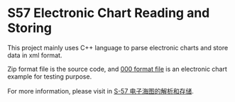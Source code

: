 # S57 Electronic Chart Reading and Storing
This project mainly uses C++ language to parse electronic charts and store data in xml format.

Zip format file is the source code, and [000 format file](https://github.com/wylloong/S57-Electronic-Chart-Reading-and-Storing/blob/master/US1BS01M.000) is an electronic chart example for testing purpose.

For more information, please visit in [S-57 电子海图的解析和存储](https://www.yanlongwang.net/USV/ENC-analysis-store/).

